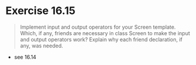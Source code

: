 # Exercise 16.15
> Implement input and output operators for your Screen template.
Which, if any, friends are necessary in class Screen to make the input and
output operators work? Explain why each friend declaration, if any, was
needed.
- see 16.14